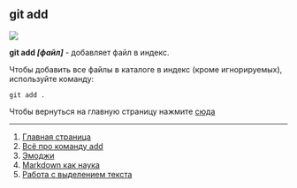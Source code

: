 ## git add

![](https://cdn-icons-png.flaticon.com/512/114/114888.png)


**git add *[файл]*** - добавляет файл в индекс. 

Чтобы добавить все файлы в каталоге в индекс (кроме игнорируемых), используйте команду:

```bash=
git add . 
```
Чтобы вернуться на главную страницу нажмите [сюда](./readme.md "подсказка")

---
1. [Главная страница](./readme.md)
2. [Всё про команду add](./add.md)
3. [Эмоджи](./emoji.md)
4. [Markdown как наука](./example.md)
5. [Работа с выделением текста](./txt.md)